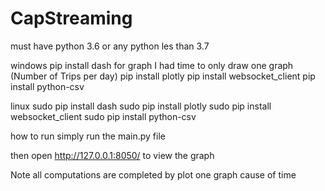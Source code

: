 # CapStreaming

must have python 3.6 or any python les than 3.7

windows
pip install dash    for graph I had time to only draw one graph (Number of Trips per day)
pip install plotly
pip install websocket_client
pip install python-csv

linux 
sudo pip install dash
sudo pip install plotly
sudo pip install websocket_client
sudo pip install python-csv



how to run simply run the main.py file 

then open http://127.0.0.1:8050/ to view the graph

Note all computations are completed by plot one graph cause of time

